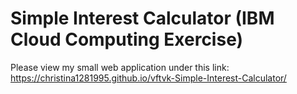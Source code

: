 # Simple Interest Calculator (IBM Cloud Computing Exercise)

Please view my small web application under this link: https://christina1281995.github.io/vftvk-Simple-Interest-Calculator/

